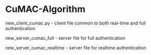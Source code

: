 # CuMAC-Algorithm

new_client_cumac.py - client file common to both real-time and full authentication

new_server_cumac_full - server file for full authentication

new_server_cumac_realtime - server file for realtime authentication
